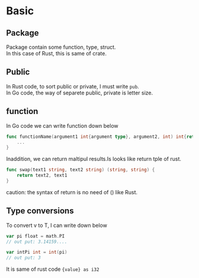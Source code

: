 # Basic

## Package
Package contain some function, type, struct.  
In this case of Rust, this is same of crate.

## Public
In Rust code, to sort public or private, I must write `pub`.  
In Go code, the way of separete public, private is letter size.  

## function
In Go code we can write function down below
```go
func functionName(argument1 int{argument type}, argument2, int) int{return type} {
    ...
}
```
Inaddition, we can return maltipul results.Is looks like return tple of rust.
```go
func swap(text1 string, text2 string) (string, string) {
    return text2, text1
}
```
caution: the syntax of return is no need of () like Rust.

## Type conversions
To convert v to T, I can write down below
```go
var pi float = math.PI
// out put: 3.14159....

var intPi int = int(pi)
// out put: 3

```
It is same of rust code ```{value} as i32```
